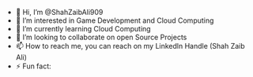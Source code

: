 - 👋 Hi, I’m @ShahZaibAli909
- 👀 I’m interested in Game Development and Cloud Computing
- 🌱 I’m currently learning Cloud Computing
- 💞️ I’m looking to collaborate on open Source Projects
- 📫 How to reach me, you can reach on my Linkedln Handle (Shah Zaib Ali)
- ⚡ Fun fact: 

<!---
ShahZaibAli909/ShahZaibAli909 is a ✨ special ✨ repository because its `README.md` (this file) appears on your GitHub profile.
You can click the Preview link to take a look at your changes.
--->
